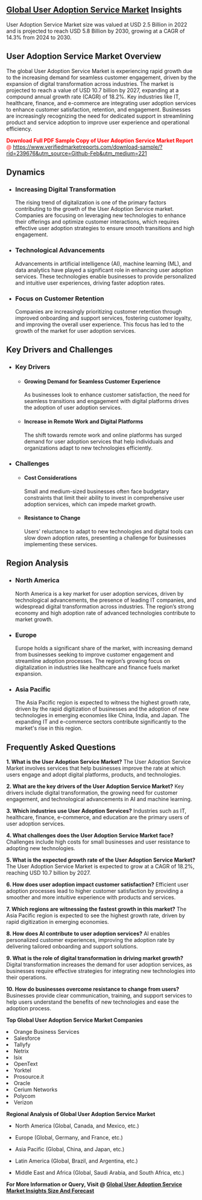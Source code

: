 <h2><a href="https://www.verifiedmarketreports.com/download-sample/?rid=239676&amp;utm_source=Github&amp;utm_medium=221" target="_blank">Global User Adoption Service Market</a> Insights</h2><p>User Adoption Service Market size was valued at USD 2.5 Billion in 2022 and is projected to reach USD 5.8 Billion by 2030, growing at a CAGR of 14.3% from 2024 to 2030.</p><p> <h2>User Adoption Service Market Overview</h2> <p>The global User Adoption Service Market is experiencing rapid growth due to the increasing demand for seamless customer engagement, driven by the expansion of digital transformation across industries. The market is projected to reach a value of USD 10.7 billion by 2027, expanding at a compound annual growth rate (CAGR) of 18.2%. Key industries like IT, healthcare, finance, and e-commerce are integrating user adoption services to enhance customer satisfaction, retention, and engagement. Businesses are increasingly recognizing the need for dedicated support in streamlining product and service adoption to improve user experience and operational efficiency.</p> <p><p><span class=""><span style="color: #ff0000;"><strong>Download Full PDF Sample Copy of User Adoption Service Market Report</strong> @ </span><a href="https://www.verifiedmarketreports.com/download-sample/?rid=239676&amp;utm_source=Github-Feb&amp;utm_medium=221" target="_blank">https://www.verifiedmarketreports.com/download-sample/?rid=239676&amp;utm_source=Github-Feb&amp;utm_medium=221</a></span></p></p> <h2>Dynamics</h2> <ul> <li><h3>Increasing Digital Transformation</h3> The rising trend of digitalization is one of the primary factors contributing to the growth of the User Adoption Service market. Companies are focusing on leveraging new technologies to enhance their offerings and optimize customer interactions, which requires effective user adoption strategies to ensure smooth transitions and high engagement.</li> <li><h3>Technological Advancements</h3> Advancements in artificial intelligence (AI), machine learning (ML), and data analytics have played a significant role in enhancing user adoption services. These technologies enable businesses to provide personalized and intuitive user experiences, driving faster adoption rates.</li> <li><h3>Focus on Customer Retention</h3> Companies are increasingly prioritizing customer retention through improved onboarding and support services, fostering customer loyalty, and improving the overall user experience. This focus has led to the growth of the market for user adoption services.</li> </ul> <h2>Key Drivers and Challenges</h2> <ul> <li><h3>Key Drivers</h3> <ul> <li><h4>Growing Demand for Seamless Customer Experience</h4> As businesses look to enhance customer satisfaction, the need for seamless transitions and engagement with digital platforms drives the adoption of user adoption services.</li> <li><h4>Increase in Remote Work and Digital Platforms</h4> The shift towards remote work and online platforms has surged demand for user adoption services that help individuals and organizations adapt to new technologies efficiently.</li> </ul> </li> <li><h3>Challenges</h3> <ul> <li><h4>Cost Considerations</h4> Small and medium-sized businesses often face budgetary constraints that limit their ability to invest in comprehensive user adoption services, which can impede market growth.</li> <li><h4>Resistance to Change</h4> Users' reluctance to adapt to new technologies and digital tools can slow down adoption rates, presenting a challenge for businesses implementing these services.</li> </ul> </li> </ul> <h2>Region Analysis</h2> <ul> <li><h3>North America</h3> North America is a key market for user adoption services, driven by technological advancements, the presence of leading IT companies, and widespread digital transformation across industries. The region’s strong economy and high adoption rate of advanced technologies contribute to market growth.</li> <li><h3>Europe</h3> Europe holds a significant share of the market, with increasing demand from businesses seeking to improve customer engagement and streamline adoption processes. The region’s growing focus on digitalization in industries like healthcare and finance fuels market expansion.</li> <li><h3>Asia Pacific</h3> The Asia Pacific region is expected to witness the highest growth rate, driven by the rapid digitization of businesses and the adoption of new technologies in emerging economies like China, India, and Japan. The expanding IT and e-commerce sectors contribute significantly to the market's rise in this region.</li> </ul> <h2>Frequently Asked Questions</h2> <p><strong>1. What is the User Adoption Service Market?</strong> The User Adoption Service Market involves services that help businesses improve the rate at which users engage and adopt digital platforms, products, and technologies.</p> <p><strong>2. What are the key drivers of the User Adoption Service Market?</strong> Key drivers include digital transformation, the growing need for customer engagement, and technological advancements in AI and machine learning.</p> <p><strong>3. Which industries use User Adoption Services?</strong> Industries such as IT, healthcare, finance, e-commerce, and education are the primary users of user adoption services.</p> <p><strong>4. What challenges does the User Adoption Service Market face?</strong> Challenges include high costs for small businesses and user resistance to adopting new technologies.</p> <p><strong>5. What is the expected growth rate of the User Adoption Service Market?</strong> The User Adoption Service Market is expected to grow at a CAGR of 18.2%, reaching USD 10.7 billion by 2027.</p> <p><strong>6. How does user adoption impact customer satisfaction?</strong> Efficient user adoption processes lead to higher customer satisfaction by providing a smoother and more intuitive experience with products and services.</p> <p><strong>7. Which regions are witnessing the fastest growth in this market?</strong> The Asia Pacific region is expected to see the highest growth rate, driven by rapid digitization in emerging economies.</p> <p><strong>8. How does AI contribute to user adoption services?</strong> AI enables personalized customer experiences, improving the adoption rate by delivering tailored onboarding and support solutions.</p> <p><strong>9. What is the role of digital transformation in driving market growth?</strong> Digital transformation increases the demand for user adoption services, as businesses require effective strategies for integrating new technologies into their operations.</p> <p><strong>10. How do businesses overcome resistance to change from users?</strong> Businesses provide clear communication, training, and support services to help users understand the benefits of new technologies and ease the adoption process.</p> </p><p><strong>Top Global User Adoption Service Market Companies</strong></p><div data-test-id=""><p><li>Orange Business Services</li><li> Salesforce</li><li> Tallyfy</li><li> Netrix</li><li> Isix</li><li> OpenText</li><li> Yorktel</li><li> Prosource.it</li><li> Oracle</li><li> Cerium Networks</li><li> Polycom</li><li> Verizon</li></p><div><strong>Regional Analysis of&nbsp;Global User Adoption Service Market</strong></div><ul><li dir="ltr"><p dir="ltr">North America&nbsp;(Global, Canada, and Mexico, etc.)</p></li><li dir="ltr"><p dir="ltr">Europe (Global, Germany, and France, etc.)</p></li><li dir="ltr"><p dir="ltr">Asia Pacific&nbsp;(Global, China, and Japan, etc.)</p></li><li dir="ltr"><p dir="ltr">Latin America&nbsp;(Global, Brazil, and Argentina, etc.)</p></li><li dir="ltr">Middle East and Africa&nbsp;(Global, Saudi Arabia, and South Africa, etc.)</li></ul><p><strong>For More Information or Query, Visit @&nbsp;</strong><strong><a href="https://www.verifiedmarketreports.com/product/user-adoption-service-market/?utm_source=Github&amp;utm_medium=221" target="_blank">Global User Adoption Service Market Insights Size And Forecast</a></strong></p></div>
